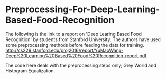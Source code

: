 # Preprocessing-For-Deep-Learning-Based-Food-Recognition

The following is the link to a report on 'Deep Learing Based Food Recognition' by students from Stanford University. The authors have used some preprocessing methods before feeding the data for training. 
http://cs229.stanford.edu/proj2016/report/YuMaoWang-Deep%20Learning%20Based%20Food%20Recognition-report.pdf

The code here deals with the preprocessing steps only; Grey World and Histogram Equalization.  
